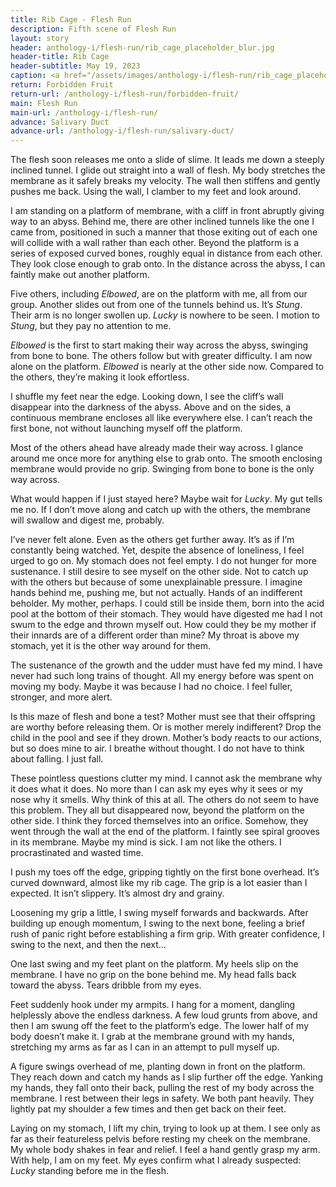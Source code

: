 ```yaml
---
title: Rib Cage - Flesh Run
description: Fifth scene of Flesh Run
layout: story
header: anthology-i/flesh-run/rib_cage_placeholder_blur.jpg
header-title: Rib Cage
header-subtitle: May 19, 2023
caption: <a href="/assets/images/anthology-i/flesh-run/rib_cage_placeholder.jpg" target="_blank">A.I. placeholder artwork</a> generated using <a href="https://creator.nightcafe.studio/creation/BtlrGUceyvVlFz6g9XNv" target="_blank">NightCafe Stable Diffusion v1.5 ⧉</a> — <a href="https://creativecommons.org/publicdomain/zero/1.0/" target="_blank">CC0 1.0 ⧉</a>
return: Forbidden Fruit
return-url: /anthology-i/flesh-run/forbidden-fruit/
main: Flesh Run
main-url: /anthology-i/flesh-run/
advance: Salivary Duct
advance-url: /anthology-i/flesh-run/salivary-duct/
---
```


The flesh soon releases me onto a slide of slime. It leads me down a steeply inclined tunnel. I glide out straight into a wall of flesh. My body stretches the membrane as it safely breaks my velocity. The wall then stiffens and gently pushes me back. Using the wall, I clamber to my feet and look around.

I am standing on a platform of membrane, with a cliff in front abruptly giving way to an abyss. Behind me, there are other inclined tunnels like the one I came from, positioned in such a manner that those exiting out of each one will collide with a wall rather than each other. Beyond the platform is a series of exposed curved bones, roughly equal in distance from each other. They look close enough to grab onto. In the distance across the abyss, I can faintly make out another platform.

Five others, including *Elbowed*, are on the platform with me, all from our group. Another slides out from one of the tunnels behind us. It’s *Stung*. Their arm is no longer swollen up. *Lucky* is nowhere to be seen. I motion to *Stung*, but they pay no attention to me.

*Elbowed* is the first to start making their way across the abyss, swinging from bone to bone. The others follow but with greater difficulty. I am now alone on the platform. *Elbowed* is nearly at the other side now. Compared to the others, they’re making it look effortless.

I shuffle my feet near the edge. Looking down, I see the cliff’s wall disappear into the darkness of the abyss. Above and on the sides, a continuous membrane encloses all like everywhere else. I can’t reach the first bone, not without launching myself off the platform.

Most of the others ahead have already made their way across. I glance around me once more for anything else to grab onto. The smooth enclosing membrane would provide no grip. Swinging from bone to bone is the only way across.

What would happen if I just stayed here? Maybe wait for *Lucky*. My gut tells me no. If I don’t move along and catch up with the others, the membrane will swallow and digest me, probably.

I’ve never felt alone. Even as the others get further away. It’s as if I’m constantly being watched. Yet, despite the absence of loneliness, I feel urged to go on. My stomach does not feel empty. I do not hunger for more sustenance. I still desire to see myself on the other side. Not to catch up with the others but because of some unexplainable pressure. I imagine hands behind me, pushing me, but not actually. Hands of an indifferent beholder. My mother, perhaps. I could still be inside them, born into the acid pool at the bottom of their stomach. They would have digested me had I not swum to the edge and thrown myself out. How could they be my mother if their innards are of a different order than mine? My throat is above my stomach, yet it is the other way around for them.

The sustenance of the growth and the udder must have fed my mind. I have never had such long trains of thought. All my energy before was spent on moving my body. Maybe it was because I had no choice. I feel fuller, stronger, and more alert.

Is this maze of flesh and bone a test? Mother must see that their offspring are worthy before releasing them. Or is mother merely indifferent? Drop the child in the pool and see if they drown. Mother’s body reacts to our actions, but so does mine to air. I breathe without thought. I do not have to think about falling. I just fall.

These pointless questions clutter my mind. I cannot ask the membrane why it does what it does. No more than I can ask my eyes why it sees or my nose why it smells. Why think of this at all. The others do not seem to have this problem. They all but disappeared now, beyond the platform on the other side. I think they forced themselves into an orifice. Somehow, they went through the wall at the end of the platform. I faintly see spiral grooves in its membrane. Maybe my mind is sick. I am not like the others. I procrastinated and wasted time.

I push my toes off the edge, gripping tightly on the first bone overhead. It’s curved downward, almost like my rib cage. The grip is a lot easier than I expected. It isn’t slippery. It’s almost dry and grainy.

Loosening my grip a little, I swing myself forwards and backwards. After building up enough momentum, I swing to the next bone, feeling a brief rush of panic right before establishing a firm grip. With greater confidence, I swing to the next, and then the next…

One last swing and my feet plant on the platform. My heels slip on the membrane. I have no grip on the bone behind me. My head falls back toward the abyss. Tears dribble from my eyes.

Feet suddenly hook under my armpits. I hang for a moment, dangling helplessly above the endless darkness. A few loud grunts from above, and then I am swung off the feet to the platform’s edge. The lower half of my body doesn’t make it. I grab at the membrane ground with my hands, stretching my arms as far as I can in an attempt to pull myself up.

A figure swings overhead of me, planting down in front on the platform. They reach down and catch my hands as I slip further off the edge. Yanking my hands, they fall onto their back, pulling the rest of my body across the membrane. I rest between their legs in safety. We both pant heavily. They lightly pat my shoulder a few times and then get back on their feet.

Laying on my stomach, I lift my chin, trying to look up at them. I see only as far as their featureless pelvis before resting my cheek on the membrane. My whole body shakes in fear and relief. I feel a hand gently grasp my arm. With help, I am on my feet. My eyes confirm what I already suspected: *Lucky* standing before me in the flesh.